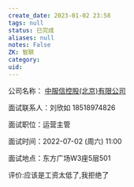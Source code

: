 ```yaml
---
create_date: 2023-01-02 23:58
tags: null
status: 已完成 
aliases: null
notes: False
ZK: 智联
category: 
uid: 
---
```


公司名称： [中服信控股(北京)有限公司](http://company.zhaopin.com/CZL1381669900.htm?srccode=508801_growth_232590_0020281b962611c4e59a9000b374b910673)

面试联系人：刘欣如 18518974826

面试职位：运营主管

面试时间：2022-07-02 (周六) 11:00

面试地点：东方广场W3座5层501

评价:应该是工资太低了,我拒绝了


